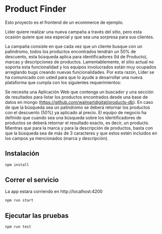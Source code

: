 
# Product Finder

Esto proyecto es el frontend de un ecommerce de ejemplo.

Líder quiere realizar una nueva campaña a través del sitio, pero esta ocasión quiere que sea especial y que sea una sorpresa para sus clientes.

La campaña consiste en que cada vez que un cliente busque con un palíndromo, todos los productos encontrados tendrán un 50% de descuento, esta búsqueda aplica para identificadores (Id de Producto), marcas y descripciones de productos. Lamentablemente, el sitio actual no soporta esta funcionalidad y los equipos involucrados están muy ocupados arreglando bugs creando nuevas funcionalidades. Por esta razón, Líder se ha comunicado con usted para que lo ayude a desarrollar una nueva plataforma que cumpla con los siguientes requerimientos:

Se necesita una Aplicación Web que contenga un buscador y una sección de resultados para listar los productos encontrados desde una base de datos en mongo (https://github.com/walmartdigital/products-db). En caso de que la búsqueda sea un palíndromo se deberá retornar los productos con el descuento (50%) ya aplicado al precio.
El equipo de negocio ha definido que cuando sea una búsqueda sobre los identificadores de productos se deberá retornar el resultado exacto, es decir, un producto. Mientras que para la marca y para la descripción de productos, basta con que la búsqueda sea de más de 3 caracteres y que estos estén incluidos en los campos ya mencionados (marca y descripción).

## Instalación

```bash
npm install
```

## Correr el servicio

La app estara corriendo en http://localhost:4200

```bash
npm run start
```

## Ejecutar las pruebas

```bash
npm run test
```
